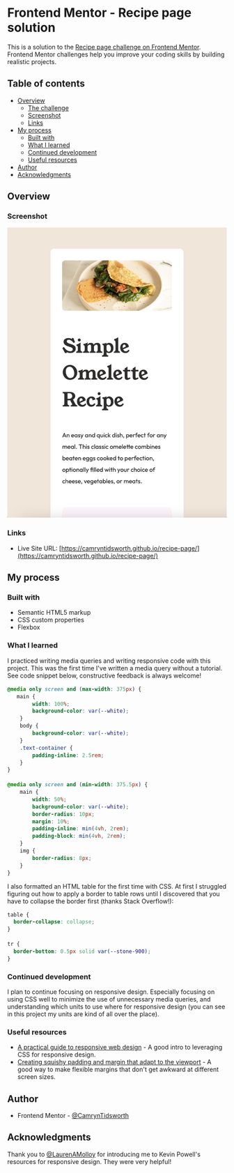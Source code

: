 # Frontend Mentor - Recipe page solution

This is a solution to the [Recipe page challenge on Frontend Mentor](https://www.frontendmentor.io/challenges/recipe-page-KiTsR8QQKm). Frontend Mentor challenges help you improve your coding skills by building realistic projects. 

## Table of contents

- [Overview](#overview)
  - [The challenge](#the-challenge)
  - [Screenshot](#screenshot)
  - [Links](#links)
- [My process](#my-process)
  - [Built with](#built-with)
  - [What I learned](#what-i-learned)
  - [Continued development](#continued-development)
  - [Useful resources](#useful-resources)
- [Author](#author)
- [Acknowledgments](#acknowledgments)

## Overview

### Screenshot

![](assets/images/Screenshot.png)

### Links

- Live Site URL: [https://camryntidsworth.github.io/recipe-page/](https://camryntidsworth.github.io/recipe-page/)

## My process

### Built with

- Semantic HTML5 markup
- CSS custom properties
- Flexbox

### What I learned

I practiced writing media queries and writing responsive code with this project. This was the first time I've written a media query without a tutorial. See code snippet below, constructive feedback is always welcome!

```css
@media only screen and (max-width: 375px) {
   main {
        width: 100%;
        background-color: var(--white);
    }
    body {
        background-color: var(--white);
    }
    .text-container {
        padding-inline: 2.5rem;
    } 
}

@media only screen and (min-width: 375.5px) {
    main {
        width: 50%;
        background-color: var(--white);
        border-radius: 10px;
        margin: 10%;
        padding-inline: min(4vh, 2rem);
        padding-block: min(4vh, 2rem);
    }
    img {
        border-radius: 8px;
    }
}
```

I also formatted an HTML table for the first time with CSS. At first I struggled figuring out how to apply a border to table rows until I discovered that you have to collapse the border first (thanks Stack Overflow!):

```css
table {
  border-collapse: collapse;
}

tr {
  border-bottom: 0.5px solid var(--stone-900);
}
```

### Continued development

I plan to continue focusing on responsive design. Especially focusing on using CSS well to minimize the use of unnecessary media queries, and understanding which units to use where for responsive design (you can see in this project my units are kind of all over the place).

### Useful resources

- [A practical guide to responsive web design](https://www.youtube.com/watch?v=x4u1yp3Msao&list=LL&index=2) - A good intro to leveraging CSS for responsive design.
- [Creating squishy padding and margin that adapt to the viewport](https://www.youtube.com/watch?v=7khSaA91e04&list=LL&index=1) - A good way to make flexible margins that don't get awkward at different screen sizes.

## Author

- Frontend Mentor - [@CamrynTidsworth](https://www.frontendmentor.io/profile/CamrynTidsworth)

## Acknowledgments

Thank you to [@LaurenAMolloy](https://www.frontendmentor.io/profile/LaurenAMolloy) for introducing me to Kevin Powell's resources for responsive design. They were very helpful!
